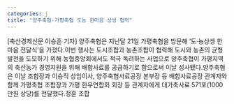 ```yaml
---
categories: j
title: "양주축협·가평축협 도농 한마음 상생 협력"
---
```

[축산경제신문 이승훈 기자] 양주축협은 지난달 21일 가평축협을 방문해 ‘도·농상생 한마음 전달식’을 가졌다.이번 행사는 도시조합과 농촌조합이 협력해 도시와 농촌의 균형발전을 도모하기 위해 농협중앙회에서도 적극 독려하는 사업으로 양주축협이 가평지역의 축산농가 경영지원을 위해 배합사료를 공급하기로 함으로써 이날 성사됐다.양주축협은 이날 조합장과 이승직 상임이사, 양주축협사료공장 본부장 등 배합사료공장 관계자와 함께 가평축협 조합장과 가평 한우연합회 회장 등 관계자에게 대가축사료 571포(1000만원 상당)를 전달했다.정훈 조합